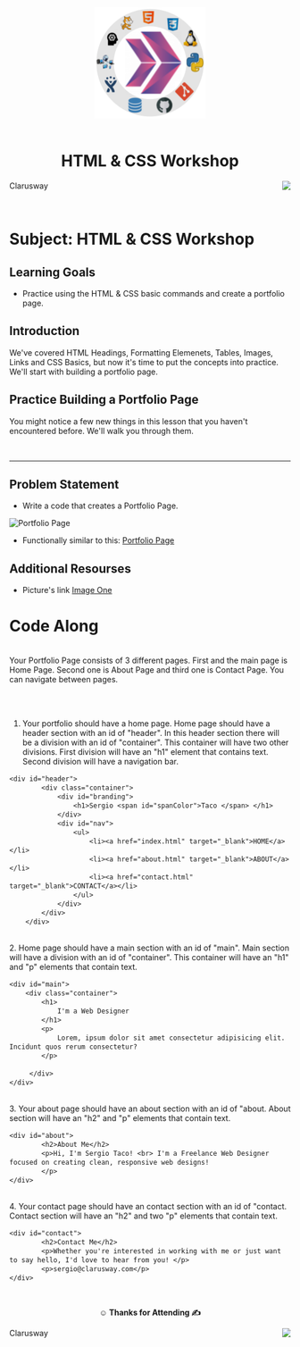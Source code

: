 <center><img src="https://github.com/aaron-clarusway/fullstack/blob/master/itf-logo.png?raw=true"  alt="alt text" width="200"/></center>
<br>

<center><h1> HTML & CSS Workshop</h1></center>
<p>Clarusway<img align="right"
  src="https://secure.meetupstatic.com/photos/event/3/1/b/9/600_488352729.jpeg"  width="15px"></p>
<br>

# Subject: HTML & CSS Workshop

## Learning Goals

- Practice using the HTML & CSS basic commands and create a portfolio page.

## Introduction

We've covered HTML Headings, Formatting Elemenets, Tables, Images, Links and CSS Basics, but now it's time to put the concepts into practice. We'll start with building a portfolio page.

## Practice Building a Portfolio Page

You might notice a few new things in this lesson that you haven't encountered
before. We'll walk you through them.

<br>
<hr>

## Problem Statement

- Write a code that creates a Portfolio Page.

![Portfolio Page](PortfolioPage.png)

- Functionally similar to this: [Portfolio Page](https://mccarthy-silva.github.io/Portofolio_HMTL_CSS/)

## Additional Resourses

- Picture's link [Image One](https://github.com/clarusway/clarusway-it-fundamentals-7-20/blob/main/html-css/workshop/banner.jpg)

# Code Along

<br>
Your Portfolio Page consists of 3 different pages. First and the main page is Home Page. Second one is About Page and third one is Contact Page. You can navigate between pages.

<br> <br>

1. Your portfolio should have a home page. Home page should have a header section with an id of "header". In this header section there will be a division with an id of "container". This container will have two other divisions. First division will have an "h1" element that contains text. Second division will have a navigation bar.

```
<div id="header">
        <div class="container">
            <div id="branding">
                <h1>Sergio <span id="spanColor">Taco </span> </h1>
            </div>
            <div id="nav">
                <ul>
                    <li><a href="index.html" target="_blank">HOME</a></li>
                    <li><a href="about.html" target="_blank">ABOUT</a></li>
                    <li><a href="contact.html" target="_blank">CONTACT</a></li>
                </ul>
            </div>
        </div>
    </div>
```

<br>
2.  Home page should have a main section with an id of "main". Main section will have a division with an id of "container". This container will have an "h1" and "p" elements that contain text.

```
<div id="main">
    <div class="container">
        <h1>
            I'm a Web Designer
        </h1>
        <p>
            Lorem, ipsum dolor sit amet consectetur adipisicing elit. Incidunt quos rerum consectetur?
        </p>

     </div>
</div>
```

<br>
3.  Your about page should have an about section with an id of "about. About section will have an "h2" and "p" elements that contain text.

```
<div id="about">
        <h2>About Me</h2>
        <p>Hi, I'm Sergio Taco! <br> I'm a Freelance Web Designer focused on creating clean, responsive web designs!
        </p>
</div>
```

<br>
4.  Your contact page should have an contact section with an id of "contact. Contact section will have an "h2" and two "p" elements that contain text.

```
<div id="contact">
        <h2>Contact Me</h2>
        <p>Whether you're interested in working with me or just want to say hello, I'd love to hear from you! </p>
        <p>sergio@clarusway.com</p>
</div>
```

<br>

**<p align="center">&#9786; Thanks for Attending &#9997;</p>**

<p>Clarusway<img align="right"
  src="https://secure.meetupstatic.com/photos/event/3/1/b/9/600_488352729.jpeg"  width="15px"></p>
